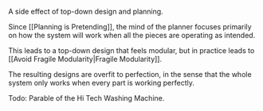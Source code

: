 A side effect of top-down design and planning.

Since [[Planning is Pretending]], the mind of the planner focuses primarily on how the system will work when all the pieces are operating as intended.

This leads to a top-down design that feels modular, but in practice leads to [[Avoid Fragile Modularity|Fragile Modularity]].

The resulting designs are overfit to perfection, in the sense that the whole system only works when every part is working perfectly.

Todo: Parable of the Hi Tech Washing Machine.